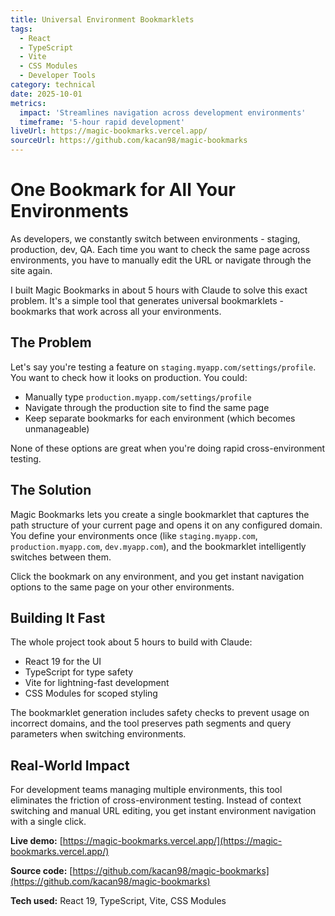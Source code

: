 ```yaml
---
title: Universal Environment Bookmarklets
tags:
  - React
  - TypeScript
  - Vite
  - CSS Modules
  - Developer Tools
category: technical
date: 2025-10-01
metrics:
  impact: 'Streamlines navigation across development environments'
  timeframe: '5-hour rapid development'
liveUrl: https://magic-bookmarks.vercel.app/
sourceUrl: https://github.com/kacan98/magic-bookmarks
---
```


# One Bookmark for All Your Environments

As developers, we constantly switch between environments - staging, production, dev, QA. Each time you want to check the same page across environments, you have to manually edit the URL or navigate through the site again.

I built Magic Bookmarks in about 5 hours with Claude to solve this exact problem. It's a simple tool that generates universal bookmarklets - bookmarks that work across all your environments.

## The Problem

Let's say you're testing a feature on `staging.myapp.com/settings/profile`. You want to check how it looks on production. You could:
- Manually type `production.myapp.com/settings/profile`
- Navigate through the production site to find the same page
- Keep separate bookmarks for each environment (which becomes unmanageable)

None of these options are great when you're doing rapid cross-environment testing.

## The Solution

Magic Bookmarks lets you create a single bookmarklet that captures the path structure of your current page and opens it on any configured domain. You define your environments once (like `staging.myapp.com`, `production.myapp.com`, `dev.myapp.com`), and the bookmarklet intelligently switches between them.

Click the bookmark on any environment, and you get instant navigation options to the same page on your other environments.

## Building It Fast

The whole project took about 5 hours to build with Claude:
- React 19 for the UI
- TypeScript for type safety
- Vite for lightning-fast development
- CSS Modules for scoped styling

The bookmarklet generation includes safety checks to prevent usage on incorrect domains, and the tool preserves path segments and query parameters when switching environments.

## Real-World Impact

For development teams managing multiple environments, this tool eliminates the friction of cross-environment testing. Instead of context switching and manual URL editing, you get instant environment navigation with a single click.

**Live demo:** [https://magic-bookmarks.vercel.app/](https://magic-bookmarks.vercel.app/)

**Source code:** [https://github.com/kacan98/magic-bookmarks](https://github.com/kacan98/magic-bookmarks)

**Tech used:** React 19, TypeScript, Vite, CSS Modules
